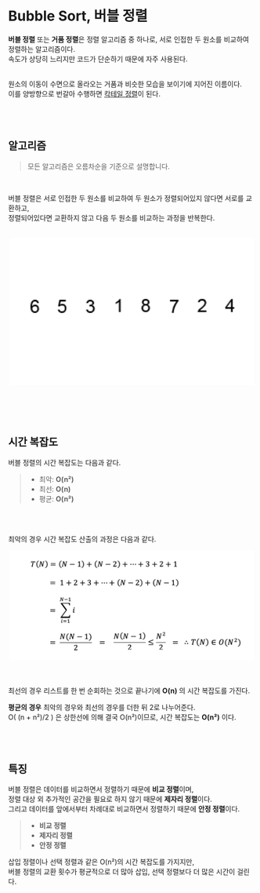 # Bubble Sort, 버블 정렬

**버블 정렬** 또는 **거품 정렬**은 정렬 알고리즘 중 하나로, 서로 인접한 두 원소를 비교하여 정렬하는 알고리즘이다.   
속도가 상당히 느리지만 코드가 단순하기 때문에 자주 사용된다.   
<br />

원소의 이동이 수면으로 올라오는 거품과 비슷한 모습을 보이기에 지어진 이름이다.   
이를 양방향으로 번갈아 수행하면 <a href="">칵테일 정렬</a>이 된다.
<br />
<br />
<br />
<br />

## 알고리즘
> 모든 알고리즘은 오름차순을 기준으로 설명합니다.

<br />

버블 정렬은 서로 인접한 두 원소를 비교하여 두 원소가 정렬되어있지 않다면 서로를 교환하고,   
정렬되어있다면 교환하지 않고 다음 두 원소를 비교하는 과정을 반복한다.
<br />
<br />

<div align="center">
    <img src="img/bubble-sort.gif" width="500px" />
</div>
<br />
<br />
<br />
<br />

## 시간 복잡도
버블 정렬의 시간 복잡도는 다음과 같다.
> - 최악: **O(n²)**
> - 최선: **O(n)**
> - 평균: **O(n²)**

<br />
<br />

최악의 경우 시간 복잡도 산출의 과정은 다음과 같다.
<div align="center">
    <img src="img/time-complexity.png" width="500px" />
</div>
<br />
<br />

최선의 경우 리스트를 한 번 순회하는 것으로 끝나기에 **O(n)** 의 시간 복잡도를 가진다.
<br />

**평균의 경우** 최악의 경우와 최선의 경우를 더한 뒤 2로 나누어준다.   
O( (n + n²)/2 ) 은 상한선에 의해 결국 O(n²)이므로, 시간 복잡도는 **O(n²)** 이다.
<br />
<br />
<br />
<br />

## 특징
버블 정렬은 데이터를 비교하면서 정렬하기 때문에 **비교 정렬**이며,   
정렬 대상 외 추가적인 공간을 필요로 하지 않기 때문에 **제자리 정렬**이다.   
그리고 데이터를 앞에서부터 차례대로 비교하면서 정렬하기 때문에 **안정 정렬**이다.
<br />

> - **비교 정렬**
> - **제자리 정렬**
> - **안정 정렬**

삽입 정렬이나 선택 정렬과 같은 O(n²)의 시간 복잡도를 가지지만,   
버블 정렬의 교환 횟수가 평균적으로 더 많아 삽입, 선택 정렬보다 더 많은 시간이 걸린다.  